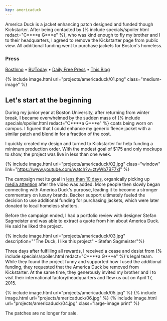 ```yaml
---
key: americaduck
---
```


America Duck is a jacket enhancing patch designed and funded though Kickstarter. After being contacted by {% include specials/spoiler.html redact="C&#42;&#42;&#42;&#42;a G&#42;&#42;&#42;e" %}, who was kind enough to fly my brother and I to their headquarters, I agreed to remove the Kickstarter page from public view. All additional funding went to purchase jackets for Boston's homeless.

### Press
[BostInno](https://www.americaninno.com/boston/cheap-canada-goose-coats-in-american-duck-parody/)
• [BUToday](http://www.bu.edu/articles/2015/the-success-behind-canada-goose)
• [Daily Free Press](https://dailyfreepress.com/2015/02/11/patch-campaign-aims-to-pluck-canada-goose/)
• [This Blog](https://addc402spring2019.wordpress.com/2019/02/14/the-anatomy-of-a-knock-off/)


{% include image.html url="projects/americaduck/01.png" class="medium-image" %}

## Let's start at the beginning

During my junior year at Boston University, after returning from winter break, I became overwhelmed by the sudden mass of {% include specials/spoiler.html redact="C&#42;&#42;&#42;&#42;a G&#42;&#42;&#42;e" %} coats being worn on campus. I figured that I could enhance my generic fleece jacket with a similar patch and blend in for a fraction of the cost.

I quickly created my design and turned to Kickstarter for help funding a minimum production order. With the modest goal of $175 and only mockups to show, the project was live in less than one week.

{% include image.html url="projects/americaduck/02.jpg" class="window" link="https://www.youtube.com/watch?v=ztyWb7BF7xI" %}

The campaign met its goal in [less than 10 days](http://www.kicktraq.com/projects/860869947/the-america-duck-embroidered-patch/), organically picking up [media attention](http://bostinno.streetwise.co/2015/01/27/cheap-canada-goose-coats-in-american-duck-parody/) after the video was added. More people then slowly began connecting with America Duck's purpose, leading it to become a stronger commentary on luxury brands. Backer support ultimately fueled the decision to use additional funding for purchasing jackets, which were later donated to local homeless shelters.

Before the campaign ended, I had a portfolio review with designer Stefan Sagmeister and was able to extract a quote from him about America Duck. He said he liked the project.


{% include image.html url="projects/americaduck/03.jpg" description="&quot;The Duck, I like this project&quot; – Stefan Sagmeister"%}


Three days after fulfilling all rewards, I received a cease and desist from {% include specials/spoiler.html redact="C&#42;&#42;&#42;&#42;a G&#42;&#42;&#42;e" %}'s legal team. While they found the project funny and supported how I used the additional funding, they requested that the America Duck be removed from Kickstarter. At the same time, they generously invited my brother and I to visit their international factory/headquarters and flew us out on April 17, 2015.

{% include image.html url="projects/americaduck/05.jpg" %}
{% include image.html url="projects/americaduck/06.jpg" %}
{% include image.html url="projects/americaduck/04.jpg" class="large-image print" %}

The patches are no longer for sale.

